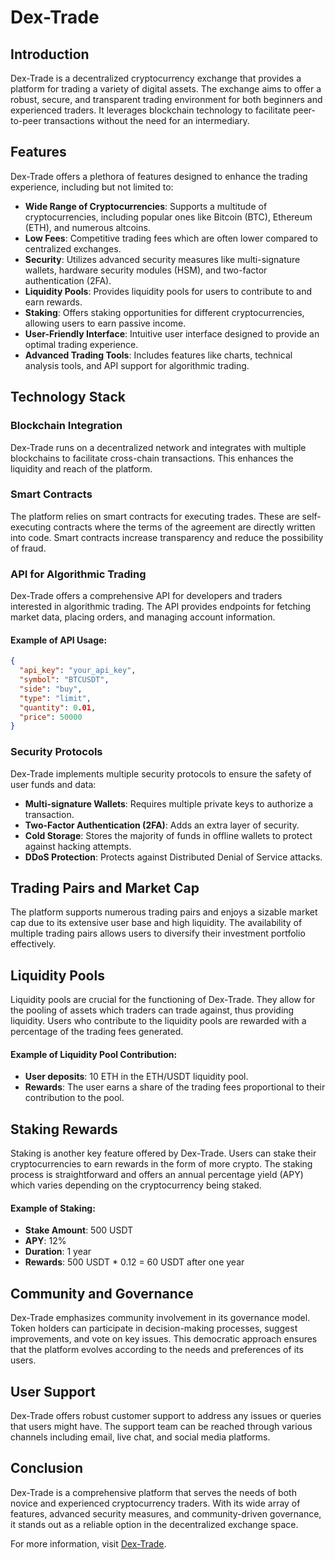 # Dex-Trade

## Introduction
Dex-Trade is a decentralized cryptocurrency exchange that provides a platform for trading a variety of digital assets. The exchange aims to offer a robust, secure, and transparent trading environment for both beginners and experienced traders. It leverages blockchain technology to facilitate peer-to-peer transactions without the need for an intermediary.

## Features
Dex-Trade offers a plethora of features designed to enhance the trading experience, including but not limited to:

- **Wide Range of Cryptocurrencies**: Supports a multitude of cryptocurrencies, including popular ones like Bitcoin (BTC), Ethereum (ETH), and numerous altcoins.
- **Low Fees**: Competitive trading fees which are often lower compared to centralized exchanges.
- **Security**: Utilizes advanced security measures like multi-signature wallets, hardware security modules (HSM), and two-factor authentication (2FA).
- **Liquidity Pools**: Provides liquidity pools for users to contribute to and earn rewards.
- **Staking**: Offers staking opportunities for different cryptocurrencies, allowing users to earn passive income.
- **User-Friendly Interface**: Intuitive user interface designed to provide an optimal trading experience.
- **Advanced Trading Tools**: Includes features like charts, technical analysis tools, and API support for algorithmic trading.

## Technology Stack
### Blockchain Integration
Dex-Trade runs on a decentralized network and integrates with multiple blockchains to facilitate cross-chain transactions. This enhances the liquidity and reach of the platform.

### Smart Contracts
The platform relies on smart contracts for executing trades. These are self-executing contracts where the terms of the agreement are directly written into code. Smart contracts increase transparency and reduce the possibility of fraud.

### API for Algorithmic Trading
Dex-Trade offers a comprehensive API for developers and traders interested in algorithmic trading. The API provides endpoints for fetching market data, placing orders, and managing account information.

#### Example of API Usage:
```json
{
  "api_key": "your_api_key",
  "symbol": "BTCUSDT",
  "side": "buy",
  "type": "limit",
  "quantity": 0.01,
  "price": 50000
}
```

### Security Protocols
Dex-Trade implements multiple security protocols to ensure the safety of user funds and data:

- **Multi-signature Wallets**: Requires multiple private keys to authorize a transaction.
- **Two-Factor Authentication (2FA)**: Adds an extra layer of security.
- **Cold Storage**: Stores the majority of funds in offline wallets to protect against hacking attempts.
- **DDoS Protection**: Protects against Distributed Denial of Service attacks.

## Trading Pairs and Market Cap
The platform supports numerous trading pairs and enjoys a sizable market cap due to its extensive user base and high liquidity. The availability of multiple trading pairs allows users to diversify their investment portfolio effectively.

## Liquidity Pools
Liquidity pools are crucial for the functioning of Dex-Trade. They allow for the pooling of assets which traders can trade against, thus providing liquidity. Users who contribute to the liquidity pools are rewarded with a percentage of the trading fees generated.

#### Example of Liquidity Pool Contribution:
- **User deposits**: 10 ETH in the ETH/USDT liquidity pool.
- **Rewards**: The user earns a share of the trading fees proportional to their contribution to the pool.

## Staking Rewards
Staking is another key feature offered by Dex-Trade. Users can stake their cryptocurrencies to earn rewards in the form of more crypto. The staking process is straightforward and offers an annual percentage yield (APY) which varies depending on the cryptocurrency being staked.

#### Example of Staking:
- **Stake Amount**: 500 USDT
- **APY**: 12%
- **Duration**: 1 year
- **Rewards**: 500 USDT * 0.12 = 60 USDT after one year

## Community and Governance
Dex-Trade emphasizes community involvement in its governance model. Token holders can participate in decision-making processes, suggest improvements, and vote on key issues. This democratic approach ensures that the platform evolves according to the needs and preferences of its users.

## User Support
Dex-Trade offers robust customer support to address any issues or queries that users might have. The support team can be reached through various channels including email, live chat, and social media platforms.

## Conclusion
Dex-Trade is a comprehensive platform that serves the needs of both novice and experienced cryptocurrency traders. With its wide array of features, advanced security measures, and community-driven governance, it stands out as a reliable option in the decentralized exchange space.

For more information, visit [Dex-Trade](https://dex-trade.com/).